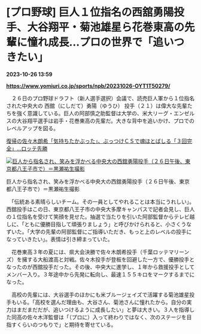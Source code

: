 # [プロ野球] 巨人１位指名の西舘勇陽投手、大谷翔平・菊池雄星ら花巻東高の先輩に憧れ成長…プロの世界で「追いつきたい」

**2023-10-26 13:59**

**https://www.yomiuri.co.jp/sports/npb/20231026-OYT1T50279/**

　２６日のプロ野球ドラフト（新人選手選択）会議で、読売巨人軍から１位指名された中央大の 西舘（にしだて）勇陽（ゆうひ） 投手（２１）は偉大な先輩たちを強く意識している。巨人の阿部慎之助監督は大学の、米大リーグ・エンゼルスの大谷翔平選手は岩手・花巻東高の先輩だ。大きな背中を追いかけ、プロでのレベルアップを図る。

[復帰の佐々木朗希「気持ちたかぶった」、ぶっつけＣＳで魂ほとばしる「３回完全」…ロッテ先勝](https://www.yomiuri.co.jp/sports/npb/20231014-OYT1T50227/)

[![巨人から指名され、笑みを浮かべる中央大の西舘勇陽投手（２６日午後、東京都八王子市で）＝黒瀬祐生撮影](https://www.yomiuri.co.jp/media/2023/10/20231026-OYT1I50198-1.jpg)](https://www.yomiuri.co.jp/pluralphoto/20231026-OYT1I50198/)

巨人から指名され、笑みを浮かべる中央大の西舘勇陽投手（２６日午後、東京都八王子市で）＝黒瀬祐生撮影

　「伝統ある素晴らしいチーム。その一員としてやれることは本当にうれしい」。西舘投手はこの日、東京都八王子市の中央大多摩キャンパスで記者会見し、巨人の１位指名を受けて笑顔を見せた。抽選で当たりを引いた阿部監督からテレビ越しに、「ともに優勝目指して頑張りましょう」と呼びかけられると、小さくうなずいた。「大学の先輩の阿部監督にご指導いただき、もっと上のレベルの投手になっていきたい」。表情は引き締まっていた。

　花巻東高３年の夏には、県大会決勝で佐々木朗希投手（千葉ロッテマリーンズ）を擁する大船渡高と対戦。佐々木投手が登板を回避した一方で、優勝投手となったのが西舘投手だった。その後、中央大に進学し、１年から救援投手としてメンバー入り。３年途中から先発に転向し、最速１５５キロをマークするまでになった。

　高校の先輩には、大谷選手のほかにも米ブルージェイズで活躍する菊池雄星投手もいる。「高校を選んだ理由も、大谷さん、菊池さんに憧れたから。自分の実力はまだまだだが、追いつけるように成長したい」と夢は大きい。３人を指導した同高の佐々木洋監督は「（プロに）入って終わりではなく、次のステージを目指すくらいのつもりで」と期待を寄せている。